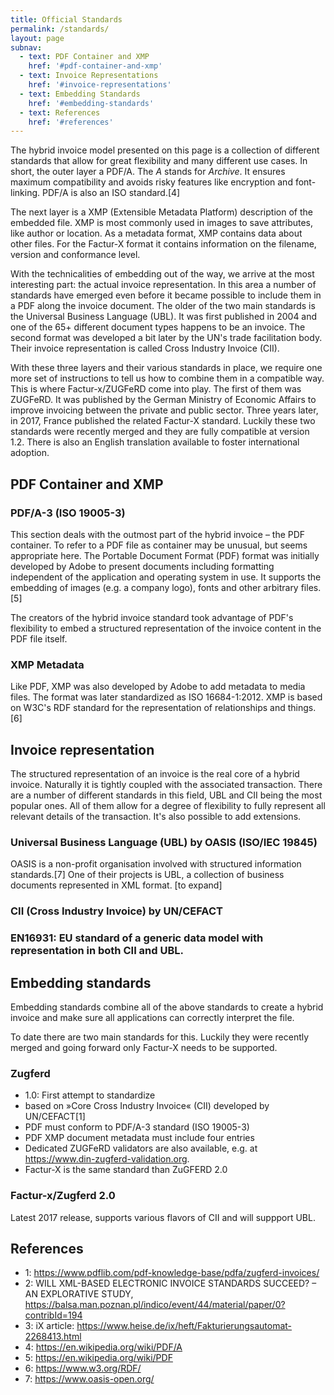 ```yaml
---
title: Official Standards
permalink: /standards/
layout: page
subnav:
  - text: PDF Container and XMP
    href: '#pdf-container-and-xmp'
  - text: Invoice Representations
    href: '#invoice-representations'
  - text: Embedding Standards
    href: '#embedding-standards'
  - text: References
    href: '#references'
---
```


The hybrid invoice model presented on this page is a collection of different standards that allow for great flexibility and many different use cases. In short, the outer layer a PDF/A. The *A* stands for *Archive*. It ensures maximum compatibility and avoids risky features like encryption and font-linking. PDF/A is also an ISO standard.[4]

The next layer is a XMP (Extensible Metadata Platform) description of the embedded file. XMP is most commonly used in images to save attributes, like author or location. As a metadata format, XMP contains data about other files. For the Factur-X format it contains information on the filename, version and conformance level.

With the technicalities of embedding out of the way, we arrive at the most interesting part: the actual invoice representation. In this area a number of standards have emerged even before it became possible to include them in a PDF along the invoice document. The older of the two main standards is the Universal Business Language (UBL). It was first published in 2004 and one of the 65+ different document types happens to be an invoice. The second format was developed a bit later by the UN's trade facilitation body. Their invoice representation is called Cross Industry Invoice (CII).

With these three layers and their various standards in place, we require one more set of instructions to tell us how to combine them in a compatible way. This is where Factur-x/ZUGFeRD come into play. The first of them was ZUGFeRD. It was published by the German Ministry of Economic Affairs to improve invoicing between the private and public sector. Three years later, in 2017, France published the related Factur-X standard. Luckily these two standards were recently merged and they are fully compatible at version 1.2. There is also an English translation available to foster international adoption.

## PDF Container and XMP
### PDF/A-3 (ISO 19005-3)
This section deals with the outmost part of the hybrid invoice – the PDF container. To refer to a PDF file as container may be unusual, but seems appropriate here. The Portable Document Format (PDF) format was initially developed by Adobe to present documents including formatting independent of the application and operating system in use. It supports the embedding of images (e.g. a company logo), fonts and other arbitrary files.[5]

The creators of the hybrid invoice standard took advantage of PDF's flexibility to embed a structured representation of the invoice content in the PDF file itself.

### XMP Metadata
Like PDF, XMP was also developed by Adobe to add metadata to media files. The format was later standardized as ISO 16684-1:2012. XMP is based on W3C's RDF standard for the representation of relationships and things.[6]

## Invoice representation
The structured representation of an invoice is the real core of a hybrid invoice. Naturally it is tightly coupled with the associated transaction. There are a number of different standards in this field, UBL and CII being the most popular ones. All of them allow for a degree of flexibility to fully represent all relevant details of the transaction. It's also possible to add extensions.

### Universal Business Language (UBL) by OASIS (ISO/IEC 19845)
OASIS is a non-profit organisation involved with structured information standards.[7] One of their projects is UBL, a collection of business documents represented in XML format. [to expand]

### CII (Cross Industry Invoice) by UN/CEFACT


### EN16931: EU standard of a generic data model with representation in both CII and UBL.

## Embedding standards
Embedding standards combine all of the above standards to create a hybrid invoice and make sure all applications can correctly interpret the file.

To date there are two main standards for this. Luckily they were recently merged and going forward only Factur-X needs to be supported.

### Zugferd
- 1.0: First attempt to standardize 
- based on »Core Cross Industry Invoice« (CII) developed by UN/CEFACT[1]
- PDF must conform to PDF/A-3 standard (ISO 19005-3)
- PDF XMP document metadata must include four entries
- Dedicated ZUGFeRD validators are also available, e.g. at https://www.din-zugferd-validation.org.
- Factur-X is the same standard than ZuGFERD 2.0

### Factur-x/Zugferd 2.0
Latest 2017 release, supports various flavors of CII and will suppport UBL.

## References
- 1: https://www.pdflib.com/pdf-knowledge-base/pdfa/zugferd-invoices/
- 2: WILL XML-BASED ELECTRONIC INVOICE STANDARDS SUCCEED? – AN EXPLORATIVE STUDY, https://balsa.man.poznan.pl/indico/event/44/material/paper/0?contribId=194
- 3: iX article: https://www.heise.de/ix/heft/Fakturierungsautomat-2268413.html
- 4: https://en.wikipedia.org/wiki/PDF/A
- 5: https://en.wikipedia.org/wiki/PDF
- 6: https://www.w3.org/RDF/
- 7: https://www.oasis-open.org/
